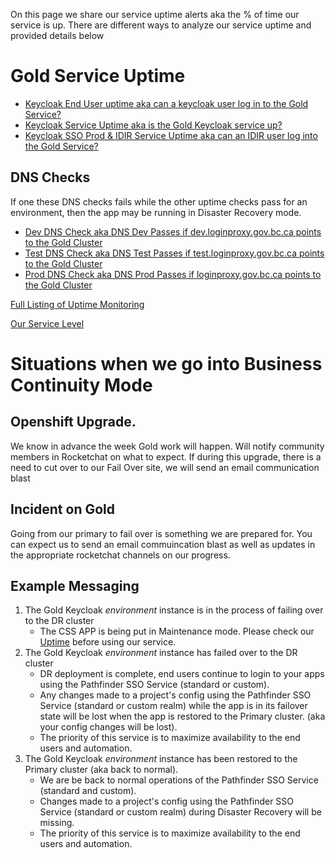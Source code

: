 
On this page we share our service uptime alerts aka the % of time our service is up. There are different ways to analyze our service uptime and provided details below

# Gold Service Uptime
* [Keycloak End User uptime aka can a keycloak user log in to the Gold Service? ](https://uptime.com/s/bcgov-sso-gold/1391032)
* [Keycloak Service Uptime aka is the Gold Keycloak service up?](https://status.loginproxy.gov.bc.ca/statuspage/bcgov-sso-gold/1389409)
* [Keycloak SSO Prod & IDIR Service Uptime aka can an IDIR user log into the Gold Service?](https://status.loginproxy.gov.bc.ca/statuspage/bcgov-sso-gold/1391029)
## DNS Checks
If one these DNS checks fails while the other uptime checks pass for an environment, then the app may be running in Disaster Recovery mode.
* [Dev DNS Check aka DNS Dev Passes if dev.loginproxy.gov.bc.ca points to the Gold Cluster ](https://status.loginproxy.gov.bc.ca/statuspage/bcgov-sso-gold/1719406)
* [Test DNS Check aka DNS Test Passes if test.loginproxy.gov.bc.ca points to the Gold Cluster ](https://status.loginproxy.gov.bc.ca/statuspage/bcgov-sso-gold/1719409)
* [Prod DNS Check aka DNS Prod Passes if loginproxy.gov.bc.ca points to the Gold Cluster ](https://status.loginproxy.gov.bc.ca/statuspage/bcgov-sso-gold/1581586)

[Full Listing of Uptime Monitoring](https://status.loginproxy.gov.bc.ca/)

[Our Service Level](https://github.com/bcgov/sso-keycloak/wiki/Alerts-and-Us#service-levels)


# Situations when we go into Business Continuity Mode

## Openshift Upgrade.

We know in advance the week Gold work will happen. Will notify community members in Rocketchat on what to expect. If during this upgrade, there is a need to cut over to our Fail Over site, we will send an email communication blast

## Incident on Gold

Going from our primary to fail over is something we are prepared for. You can expect us to send an email commuincation blast as well as updates in the appropriate rocketchat channels on our progress.


## Example Messaging

1. The Gold Keycloak _environment_  instance is in the process of failing over to the DR cluster
   * The CSS APP is being put in Maintenance mode. Please check our [Uptime](https://uptime.com/statuspage/bcgov-sso-gold) before using our service.
2. The Gold Keycloak  _environment_  instance has failed over to the DR cluster
   * DR deployment is complete, end users continue to login to your apps using the Pathfinder SSO Service (standard or custom).
   *  Any changes made to a project's config using the Pathfinder SSO Service (standard or custom realm) while the app is in its failover state will be lost when the app is restored to the Primary cluster. (aka your config changes will be lost).
   * The priority of this service is to maximize availability to the end users and automation.
3. The Gold Keycloak  _environment_  instance has been restored to the Primary cluster (aka back to normal).
   *  We are be back to normal operations of the Pathfinder SSO Service (standard and custom).
   * Changes made to a project's config using the Pathfinder SSO Service (standard or custom realm) during Disaster Recovery will be missing.
   * The priority of this service is to maximize availability to the end users and automation.
